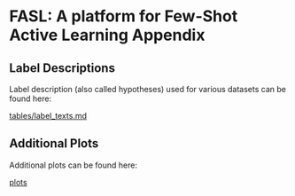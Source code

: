 # FASL: A platform for Few-Shot Active Learning Appendix

## Label Descriptions

Label description (also called hypotheses) used for various datasets can be found here:

[tables/label_texts.md](tables/label_texts.md)

## Additional Plots

Additional plots can be found here:

[plots](plots.md)